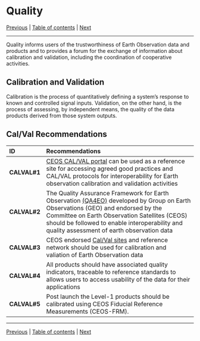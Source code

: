 # Quality

[Previous](Interface.md) | [Table of contents](README.md) | [Next](Policy.md)
***

Quality informs users of the trustworthiness of Earth Observation data and products and to provides a forum for the exchange of information about calibration and validation, including the coordination of cooperative activities.

## Calibration and Validation

Calibration is the process of quantitatively defining a system’s response to known and controlled signal inputs. Validation, on the other hand, is the process of assessing, by independent means, the quality of the data products derived from those system outputs.

## Cal/Val Recommendations

| **ID** | **Recommendations** |
| :---- | :---- |
| **CALVAL\#1** | [CEOS CAL/VAL portal](https://calvalportal.ceos.org/) can be used as a reference site for accessing agreed good practices and CAL/VAL protocols for  interoperability for Earth observation calibration and validation activities |
| **CALVAL\#2** |The Quality Assurance Framework for Earth Observation [(QA4EO)](https://qa4eo.org/) developed by Group on Earth Observations (GEO) and endorsed by the Committee on Earth Observation Satellites (CEOS) should be followed to enable interoperability and quality assessment of earth observation data |
| **CALVAL\#3** | CEOS endorsed [Cal/Val sites](https://calvalportal.ceos.org/web/guest/calvalsites) and reference network should be used for calibration and valiation of Earth Observation data |
| **CALVAL\#4** | All products should have associated quality indicators, traceable to reference standards to allows users to access usability of the data for their applications|
| **CALVAL\#5** | Post launch the Level-1 products should be calibrated using CEOS Fiducial Reference Measurements (CEOS-FRM).  |


***
[Previous](Interface.md) | [Table of contents](README.md) | [Next](Policy.md)

